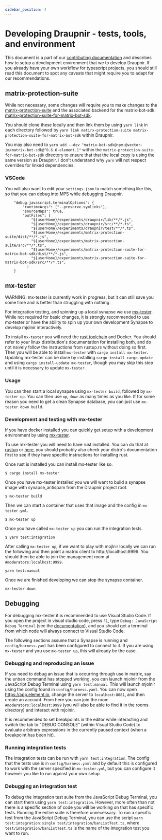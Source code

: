 ```yaml
---
sidebar_position: 4
---
```


# Developing Draupnir - tests, tools, and environment

This document is a part of our [contributing documentation](./CONTRIBUTING.md)
and describes how to setup a development environment that we to develop
Draupnir. If you already have your own workflow for typescript projects,
you should still read this document to spot any caveats that might
require you to adapt for our recommendations.

## matrix-protection-suite

While not necessary, some changes will require you to make changes to the
[matrix-protection-suite](https://github.com/Gnuxie/matrix-protection-suite)
and the associated backend for the matrix-bot-sdk: [matrix-protection-suite-for-matrix-bot-sdk](https://github.com/Gnuxie/matrix-protection-suite-for-matrix-bot-sdk).

You should clone these locally and then link them by using
`yarn link` in each directory followed by `yarn link matirx-protection-suite matrix-protection-suite-for-matrix-bot-sdk` within Draupnir.

You may also need to `yarn add --dev "matrix-bot-sdk@npm:@vector-im/matrix-bot-sdk@^0.6.6-element.1"`
within the `matrix-protection-suite-for-matrix-bot-sdk` directory to ensure
that that the local copy is using the same version as Draupnir.
I don't understand why `yarn` will not respect overrides for linked
dependencies.

### VSCode

You will also want to edit your `settings.json` to match something like
this, so that you can debug into MPS while debugging Draupnir.

```
    "debug.javascript.terminalOptions": {
        "runtimeArgs": ["--preserve-symlinks"],
        "sourceMaps": true,
        "outFiles": [
            "${userHome}/experiments/draupnir/lib/**/*.js",
            "${userHome}/experiments/draupnir/src/**/*.ts",
            "${userHome}/experiments/draupnir/test/**/*.ts",
            "${userHome}/experiments/matrix-protection-suite/dist/**/*.js",
            "${userHome}/experiments/matrix-protection-suite/src/**/*.ts",
            "${userHome}/experiments/matrix-protection-suite-for-matrix-bot-sdk/dist/**/*.js",
            "${userHome}/experiments/matrix-protection-suite-for-matrix-bot-sdk/src/**/*.ts",
          ]
    }
```

## mx-tester

WARNING: mx-tester is currently work in progress, but it can still save you some time and is better than struggling with nothing.

For integration testing, and spinning up a local synapse we use
[mx-tester](https://github.com/matrix-org/mx-tester).
While not required for basic changes, it is strongly recommended
to use mx-tester or have the ability to spin up your own
development Synapse to develop mjolnir interactively.

To install `mx-tester` you will need the [rust toolchain](https://rustup.rs/)
and Docker. You should refer to your linux distribution's documentation
for installing both, and do not naively follow the instructions
from rustup.rs without doing so first.
Then you will be able to install `mx-tester` with `cargo install mx-tester`.
Updating mx-tester can be done by installing `cargo install cargo-update`
and using `cargo install-update mx-tester`, though you may skip
this step until it is necessary to update `mx-tester`.

### Usage

You can then start a local synapse using `mx-tester build`,
followed by `mx-tester up`. You can then use `up`, `down` as many
times as you like.
If for some reason you need to get a clean Synapse database,
you can just use `mx-tester down build`.

### Development and testing with mx-tester

If you have docker installed you can quickly get setup with a development environment by using
[mx-tester](https://github.com/matrix-org/mx-tester).

To use mx-tester you will need to have rust installed. You can do that at [rustup](https://rustup.rs/) or [here](https://rust-lang.github.io/rustup/installation/other.html), you should probably also check your distro's documentation first to see if they have specific instructions for installing rust.

Once rust is installed you can install mx-tester like so.

```
$ cargo install mx-tester
```

Once you have mx-tester installed you we will want to build a synapse image with synapse_antispam from the Draupnir project root.

```
$ mx-tester build
```

Then we can start a container that uses that image and the config in `mx-tester.yml`.

```
$ mx-tester up
```

Once you have called `mx-tester up` you can run the integration tests.

```
$ yarn test:integration
```

After calling `mx-tester up`, if we want to play with mojlnir locally we can run the following and then point a matrix client to http://localhost:9999.
You should then be able to join the management room at `#moderators:localhost:9999`.

```
yarn test:manual
```

Once we are finished developing we can stop the synapse container.

```
mx-tester down
```

## Debugging

For debugging mx-tester it is recommended to use Visual Studio Code.
If you open the project in visual studio code, press `F1`,
type `Debug: JavaScript Debug Terminal`
(see the [documentation](https://code.visualstudio.com/docs/nodejs/nodejs-debugging#_javascript-debug-terminal)),
and you should get a terminal from which node will always connect to
Visual Studio Code.

The following sections assume that a Synapse is running
and `config/harness.yaml` has been configured to connect to it.
If you are using `mx-tester` and you use `mx-tester up`, this will
already be the case.

### Debugging and reproducing an issue

If you need to debug an issue that is occurring through use in matrix,
say the unban command has stopped working, you can launch
mjolnir from the JavaScript Debug Terminal using `yarn test:manual`.
This will launch mjolnir using the config found in `config/harness.yaml`.
You can now open https://app.element.io, change the server to `localhost:8081`,
and then create an account.
From here you can join the room `#moderators:localhost:9999` (you will also be
able to find it in the rooms directory) and interact with mjolnir.

It is recommended to set breakpoints in the editor while interacting
and switch the tab to "DEBUG CONSOLE" (within Visual Studio Code)
to evaluate arbitrary expressions in the currently paused context (when
a breakpoint has been hit).

### Running integration tests

The integration tests can be run with `yarn test:integration`.
The config that the tests use is in `config/harness.yaml`
and by default this is configured to work with the server specified in `mx-tester.yml`,
but you can configure it however you like to run against your own setup.

### Debugging an integration test

To debug the integration test suite from the JavaScript Debug Terminal,
you can start them using `yarn test:integration`.
However, more often than not there is a specific section of
code you will be working on that has specific tests. Running
the entire suite is therefore unnecessary.
To run a specific test from the JavaScript Debug Terminal,
you can use the script `yarn test:integration:single test/integration/banListTest.ts`,
where `test/integration/banListTest.ts` is the name of the integration test you
want to run.

